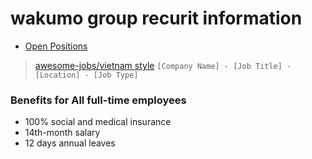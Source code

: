 wakumo group recurit information
=======

* [Open Positions](https://github.com/wakumo/recruit/issues)


> [awesome-jobs/vietnam style](https://github.com/awesome-jobs/vietnam)
> `[Company Name] - [Job Title] - [Location] - [Job Type]`


### Benefits for All full-time employees

* 100% social and medical insurance
* 14th-month salary
* 12 days annual leaves
